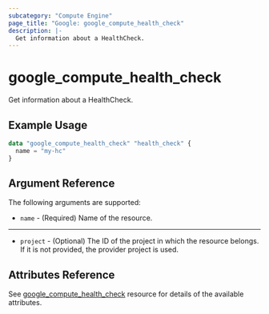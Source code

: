 ```yaml
---
subcategory: "Compute Engine"
page_title: "Google: google_compute_health_check"
description: |-
  Get information about a HealthCheck.
---
```


# google\_compute\_health\_check

Get information about a HealthCheck.

## Example Usage

```tf
data "google_compute_health_check" "health_check" {
  name = "my-hc"
}
```

## Argument Reference

The following arguments are supported:

* `name` - (Required) Name of the resource.

- - -

* `project` - (Optional) The ID of the project in which the resource belongs. If it
    is not provided, the provider project is used.

## Attributes Reference

See [google_compute_health_check](https://www.terraform.io/docs/providers/google/r/compute_health_check.html) resource for details of the available attributes.
